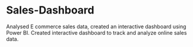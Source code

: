 # Sales-Dashboard
Analysed E commerce sales data, created an interactive dashboard using Power BI. Created interactive dashboard to track and analyze online sales data.
